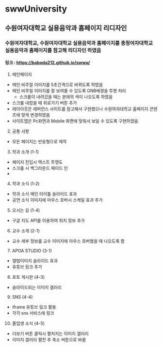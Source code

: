 # swwUniversity

## 수원여자대학교 실용음악과 홈페이지 리디자인
### 수원여자대학교, 수원여자대학교 실용음악과 홈페이지를 충청여자대학교 실용음악과 홈페이지를 참고해 리디자인 하였음
#### 링크 : https://baboda212.github.io/swwu/

1. 메인페이지
 + 메인 비주얼 이미지를 5초간격으로 바뀌도록 하였음
 + 메인 비주얼 이미지를 잘 보여줄 수 있도록 GNB배경을 투명 처리
    + 스크롤이 내려갔을 때는 본래의 색이 나오도록 하였음
 + 스크롤 내렸을 때 위로가기 버튼 추가
 + 레이아웃은 레퍼런스 사이트를 참고해서 구현했으나 수원여자대학교 홈페이지 콘텐츠에 맞게 변경하였음
 + 사이트맵은 Pc화면과 Mobile 화면에 맞춰서 보일 수 있도록 구현하였음
 
2. 공통 사항
  + 모든 페이지는 반응형으로 제작
  
3. 학과 소개 (1-1)
  + 페이지 진입시 텍스트 투명도
  + 스크롤 시 백그라운드 페이드 인
  +
4. 학과 소식 (1-2)
  + 학과 소식 메인 타이틀 슬라이드 효과
  + 공연 소식 이미지에 마우스 호버시 스케일 효과 추가
  
5. 오시는 길 (1-4)
  + 구글 지도 API를 이용하여 위치 정보 추가

6. 교수 소개 (2-1)
  + 교수 세부 정보를 교수 이미지에 마우스 호버했을 때 나오도록 함

7. APOA STUDIO (3-1)
  + 앨범이미지 슬라이드 효과
  + 유튜브 링크 추가
  
8. 포토 게시판 (4-3)
  + 슬라이드되는 이미지 갤러리

9. SNS (4-4)
  + iframe 유튜브 링크 활용
  + 각각 sns 서비스에 링크

10. 졸업생 소식 (4-5)
  + 더보기 버튼 클릭시 펼처지는 이미지 갤러리
  + 이미지 갤러리 펼친 후 축소 버튼으로 바뀜






